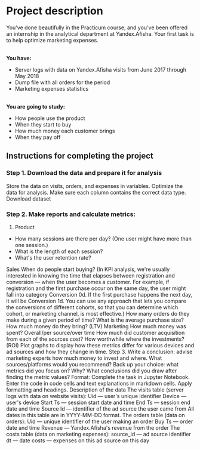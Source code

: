 <h1>Project description</h1>
You've done beautifully in the Practicum course, and you've been offered an internship in the analytical department at Yandex.Afisha. Your first task is to help optimize marketing expenses.

<br><b>You have:</b>
<ul><li>Server logs with data on Yandex.Afisha visits from June 2017 through May 2018</li>
<li>Dump file with all orders for the period</li>
<li>Marketing expenses statistics</li></ul>

<br><b>You are going to study:</b>
<ul><li>How people use the product</li>
<li>When they start to buy</li>
<li>How much money each customer brings</li>
<li>When they pay off</li></ul>

<h2>Instructions for completing the project</h2>
<h3>Step 1. Download the data and prepare it for analysis</h3>
Store the data on visits, orders, and expenses in variables. Optimize the data for analysis. Make sure each column contains the correct data type.
Download dataset

<h3>Step 2. Make reports and calculate metrics:</h3>
<ol><li>Product</li></ol>
<ul><liHow many people use it every day, week, and month?</li>
<li>How many sessions are there per day? (One user might have more than one session.)</li>
<li>What is the length of each session?</li>
<li>What's the user retention rate?</li></ul>
Sales
When do people start buying? (In KPI analysis, we're usually interested in knowing the time that elapses between registration and conversion — when the user becomes a customer. For example, if registration and the first purchase occur on the same day, the user might fall into category Conversion 0d. If the first purchase happens the next day, it will be Conversion 1d. You can use any approach that lets you compare the conversions of different cohorts, so that you can determine which cohort, or marketing channel, is most effective.)
How many orders do they make during a given period of time?
What is the average purchase size?
How much money do they bring? (LTV)</li></ul>
Marketing
How much money was spent? Overall/per source/over time
How much did customer acquisition from each of the sources cost?
How worthwhile where the investments? (ROI)
Plot graphs to display how these metrics differ for various devices and ad sources and how they change in time.
Step 3. Write a conclusion: advise marketing experts how much money to invest and where.
What sources/platforms would you recommend? Back up your choice: what metrics did you focus on? Why? What conclusions did you draw after finding the metric values?
Format: Complete the task in Jupyter Notebook. Enter the code in code cells and text explanations in markdown cells. Apply formatting and headings.
Description of the data
The visits table (server logs with data on website visits):
Uid — user's unique identifier
Device — user's device
Start Ts — session start date and time
End Ts — session end date and time
Source Id — identifier of the ad source the user came from
All dates in this table are in YYYY-MM-DD format.
The orders table (data on orders):
Uid — unique identifier of the user making an order
Buy Ts — order date and time
Revenue — Yandex.Afisha's revenue from the order
The costs table (data on marketing expenses):
source_id — ad source identifier
dt — date
costs — expenses on this ad source on this day
